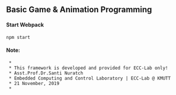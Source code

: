 ## Basic Game & Animation Programming

#### Start Webpack
```
npm start
```


#### Note:
```
 *
 * This framework is developed and provided for ECC-Lab only!
 * Asst.Prof.Dr.Santi Nuratch
 * Embedded Computing and Control Laboratory | ECC-Lab @ KMUTT
 * 21 November, 2019
 *
 ```
